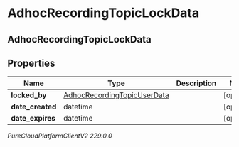 # AdhocRecordingTopicLockData

## AdhocRecordingTopicLockData

## Properties

|Name | Type | Description | Notes|
|------------ | ------------- | ------------- | -------------|
| **locked_by** | [AdhocRecordingTopicUserData](AdhocRecordingTopicUserData) |  | [optional] |
| **date_created** | datetime |  | [optional] |
| **date_expires** | datetime |  | [optional] |



_PureCloudPlatformClientV2 229.0.0_
